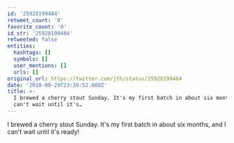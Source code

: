 ```yaml
---
id: '25928199484'
retweet_count: '0'
favorite_count: '0'
id_str: '25928199484'
retweeted: false
entities:
  hashtags: []
  symbols: []
  user_mentions: []
  urls: []
original_url: https://twitter.com/jth/status/25928199484
date: '2010-09-29T23:39:52.000Z'
title: >-
  I brewed a cherry stout Sunday. It's my first batch in about six months, and I
  can't wait until it's…
---
```


I brewed a cherry stout Sunday. It's my first batch in about six months, and I can't wait until it's ready!